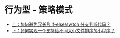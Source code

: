 # 行为型 - 策略模式

- [上：如何避免冗长的 if-else/switch 分支判断代码？](https://time.geekbang.org/column/article/214014)
- [下：如何实现一个支持给不同大小文件排序的小程序？](https://time.geekbang.org/column/article/215132)